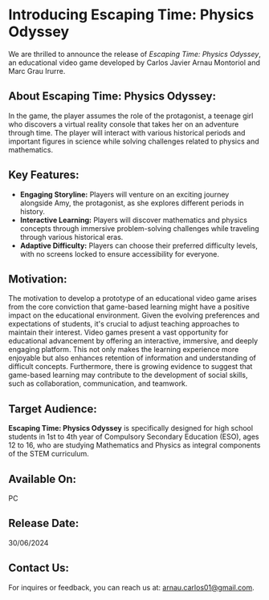 # Introducing Escaping Time: Physics Odyssey

We are thrilled to announce the release of *Escaping Time: Physics Odyssey*, an educational video game developed by Carlos Javier Arnau Montoriol and Marc Grau Irurre.

## About Escaping Time: Physics Odyssey:

In the game, the player assumes the role of the protagonist, a teenage girl who discovers a virtual reality console that takes her on an adventure through time. The player will interact with various historical periods and important figures in science while solving challenges related to physics and mathematics.

## Key Features:

- **Engaging Storyline:** Players will venture on an exciting journey alongside Amy, the protagonist, as she explores different periods in history.
- **Interactive Learning:** Players will discover mathematics and physics concepts through immersive problem-solving challenges while traveling through various historical eras.
- **Adaptive Difficulty:** Players can choose their preferred difficulty levels, with no screens locked to ensure accessibility for everyone.

## Motivation:

The motivation to develop a prototype of an educational video game arises from the core conviction that game-based learning might have a positive impact on the educational environment. Given the evolving preferences and expectations of students, it's crucial to adjust teaching approaches to maintain their interest. Video games present a vast opportunity for educational advancement by offering an interactive, immersive, and deeply engaging platform. This not only makes the learning experience more enjoyable but also enhances retention of information and understanding of difficult concepts. Furthermore, there is growing evidence to suggest that game-based learning may contribute to the development of social skills, such as collaboration, communication, and teamwork.

## Target Audience:

**Escaping Time: Physics Odyssey** is specifically designed for high school students in 1st to 4th year of Compulsory Secondary Education (ESO), ages 12 to 16, who are studying Mathematics and Physics as integral components of the STEM curriculum.

## Available On:

PC

## Release Date:

30/06/2024

## Contact Us:

For inquires or feedback, you can reach us at: arnau.carlos01@gmail.com.
